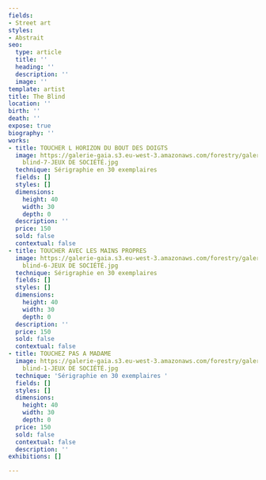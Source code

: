 ```yaml
---
fields:
- Street art
styles:
- Abstrait
seo:
  type: article
  title: ''
  heading: ''
  description: ''
  image: ''
template: artist
title: The Blind
location: ''
birth: ''
death: ''
expose: true
biography: ''
works:
- title: TOUCHER L HORIZON DU BOUT DES DOIGTS
  image: https://galerie-gaia.s3.eu-west-3.amazonaws.com/forestry/galerie-gaia-the
    blind-7-JEUX DE SOCIÉTÉ.jpg
  technique: Sérigraphie en 30 exemplaires
  fields: []
  styles: []
  dimensions:
    height: 40
    width: 30
    depth: 0
  description: ''
  price: 150
  sold: false
  contextual: false
- title: TOUCHER AVEC LES MAINS PROPRES
  image: https://galerie-gaia.s3.eu-west-3.amazonaws.com/forestry/galerie-gaia-the
    blind-6-JEUX DE SOCIÉTÉ.jpg
  technique: Sérigraphie en 30 exemplaires
  fields: []
  styles: []
  dimensions:
    height: 40
    width: 30
    depth: 0
  description: ''
  price: 150
  sold: false
  contextual: false
- title: TOUCHEZ PAS A MADAME
  image: https://galerie-gaia.s3.eu-west-3.amazonaws.com/forestry/galerie-gaia-the
    blind-1-JEUX DE SOCIÉTÉ.jpg
  technique: 'Sérigraphie en 30 exemplaires '
  fields: []
  styles: []
  dimensions:
    height: 40
    width: 30
    depth: 0
  price: 150
  sold: false
  contextual: false
  description: ''
exhibitions: []

---
```


